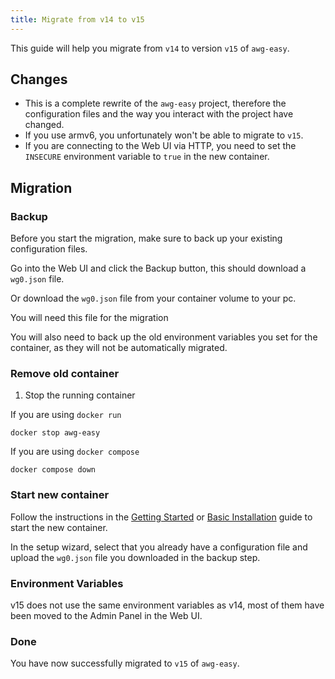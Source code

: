 ```yaml
---
title: Migrate from v14 to v15
---
```


This guide will help you migrate from `v14` to version `v15` of `awg-easy`.

## Changes

- This is a complete rewrite of the `awg-easy` project, therefore the configuration files and the way you interact with the project have changed.
- If you use armv6, you unfortunately won't be able to migrate to `v15`.
- If you are connecting to the Web UI via HTTP, you need to set the `INSECURE` environment variable to `true` in the new container.

## Migration

### Backup

Before you start the migration, make sure to back up your existing configuration files.

Go into the Web UI and click the Backup button, this should download a `wg0.json` file.

Or download the `wg0.json` file from your container volume to your pc.

You will need this file for the migration

You will also need to back up the old environment variables you set for the container, as they will not be automatically migrated.

### Remove old container

1. Stop the running container

If you are using `docker run`

```shell
docker stop awg-easy
```

If you are using `docker compose`

```shell
docker compose down
```

### Start new container

Follow the instructions in the [Getting Started][docs-getting-started] or [Basic Installation][docs-examples] guide to start the new container.

In the setup wizard, select that you already have a configuration file and upload the `wg0.json` file you downloaded in the backup step.

[docs-getting-started]: ../../getting-started.md
[docs-examples]: ../../examples/tutorials/basic-installation.md

### Environment Variables

v15 does not use the same environment variables as v14, most of them have been moved to the Admin Panel in the Web UI.

### Done

You have now successfully migrated to `v15` of `awg-easy`.

